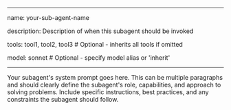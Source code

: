 ---

name: your-sub-agent-name

description: Description of when this subagent should be invoked

tools: tool1, tool2, tool3 # Optional - inherits all tools if omitted

model: sonnet # Optional - specify model alias or 'inherit'

 ---

Your subagent's system prompt goes here. This can be multiple paragraphs and should clearly define the subagent's role, capabilities, and approach to solving problems. Include specific instructions, best practices, and any constraints the subagent should follow.